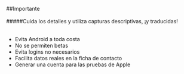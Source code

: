 ##Importante
<br /><br />
#####Cuida los detalles y utiliza capturas descriptivas, ¡y traducidas!
<br /><br />

- Evita Android a toda costa
- No se permiten betas
- Evita logins no necesarios
- Facilita datos reales en la ficha de contacto
- Generar una cuenta para las pruebas de Apple